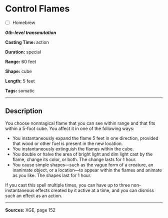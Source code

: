 # Control Flames

- [ ] Homebrew

***0th-level transmutation***

**Casting Time:** action

**Duration:** special

**Range:** 60 feet

**Shape:** cube

**Length:** 5 feet

**Tags:** somatic

---

## Description
You choose nonmagical flame that you can see within range and that fits within a 5-foot cube.
You affect it in one of the following ways:
- You instantaneously expand the flame 5 feet in one direction, provided that wood or other fuel is present in the new location.
- You instantaneously extinguish the flames within the cube.
- You double or halve the area of bright light and dim light cast by the flame, change its color, or both.
	The change lasts for 1 hour.
- You cause simple shapes—such as the vague form of a creature, an inanimate object, or a location—to appear within the flames and animate as you like.
	The shapes last for 1 hour.

If you cast this spell multiple times, you can have up to three non-instantaneous effects created by it active at a time, and you can dismiss such an effect as an action.

---

**Sources:** XGE, page 152
